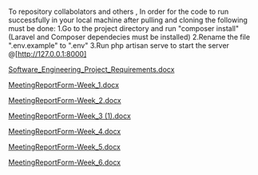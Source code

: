 To repository collabolators and others , In order for the code to run successfully in your local machine after pulling and cloning the following must be done:
1.Go to the project directory and run "composer install" (Laravel and Composer dependecies must be installed)
2.Rename the file ".env.example" to ".env"
3.Run php artisan serve to start the server @[http://127.0.0.1:8000]

[Software_Engineering_Project_Requirements.docx](https://github.com/JonKurmaku/Software-Engineering-Project/files/15214567/Software_Engineering_Project_Requirements.docx)

[MeetingReportForm-Week_1.docx](https://github.com/JonKurmaku/Software-Engineering-Project/files/15084382/MeetingReportForm-Week_1.docx)

[MeetingReportForm-Week_2.docx](https://github.com/JonKurmaku/Software-Engineering-Project/files/15276132/MeetingReportForm-Week_2.docx)

[MeetingReportForm-Week_3 (1).docx](https://github.com/JonKurmaku/Software-Engineering-Project/files/15276251/MeetingReportForm-Week_3.1.docx)


[MeetingReportForm-Week_4.docx](https://github.com/JonKurmaku/Software-Engineering-Project/files/15084386/MeetingReportForm-Week_4.docx)

[MeetingReportForm-Week_5.docx](https://github.com/JonKurmaku/Software-Engineering-Project/files/15084387/MeetingReportForm-Week_5.docx)

[MeetingReportForm-Week_6.docx](https://github.com/JonKurmaku/Software-Engineering-Project/files/15241093/MeetingReportForm-Week_6.docx)
